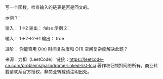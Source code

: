 写一个函数，检查输入的链表是否是回文的。

示例 1：

输入： 1->2
输出： false 
示例 2：

输入： 1->2->2->1
输出： true 

进阶：
你能否用 O(n) 时间复杂度和 O(1) 空间复杂度解决此题？

来源：力扣（LeetCode）
链接：https://leetcode-cn.com/problems/palindrome-linked-list-lcci
著作权归领扣网络所有。商业转载请联系官方授权，非商业转载请注明出处。